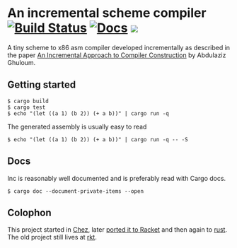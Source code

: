 # An incremental scheme compiler [![Build Status][tbadge]][travis] [![Docs][dbadge]][docs] [![](https://meritbadge.herokuapp.com/inc)](https://crates.io/crates/inc)

A tiny scheme to x86 asm compiler developed incrementally as described in the
paper [An Incremental Approach to Compiler Construction][paper] by Abdulaziz
Ghuloum.

## Getting started

    $ cargo build
    $ cargo test
    $ echo "(let ((a 1) (b 2)) (+ a b))" | cargo run -q

The generated assembly is usually easy to read

    $ echo "(let ((a 1) (b 2)) (+ a b))" | cargo run -q -- -S

## Docs

Inc is reasonably well documented and is preferably read with Cargo docs.

    $ cargo doc --document-private-items --open

## Colophon

This project started in [Chez], later [ported it to Racket][rkt] and then again
to [rust]. The old project still lives at [rkt](./rkt).

[Chez]:    https://www.scheme.com
[book]:    https://doc.rust-lang.org/book/#the-rust-programming-language
[docs]:    https://docs.rs/inc
[dbadge]:  https://docs.rs/inc/badge.svg
[iter]:    https://hermanradtke.com/2015/06/22/effectively-using-iterators-in-rust.html
[paper]:   docs/paper.pdf?raw=true
[rkt]:     https://github.com/jaseemabid/inc/commit/a8ab1e6c7506023e59ddcf11cfabe53fbaa5c00a
[rust]:    https://github.com/jaseemabid/inc/commit/cc333332a5f20dc9de168954808d363621bd0c97
[travis]:  https://travis-ci.org/jaseemabid/inc
[tbadge]:  https://travis-ci.org/jaseemabid/inc.svg?branch=master
